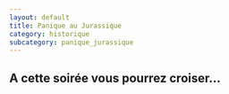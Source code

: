```yaml
---
layout: default
title: Panique au Jurassique
category: historique
subcategory: panique_jurassique
---
```


## A cette soirée vous pourrez croiser...

